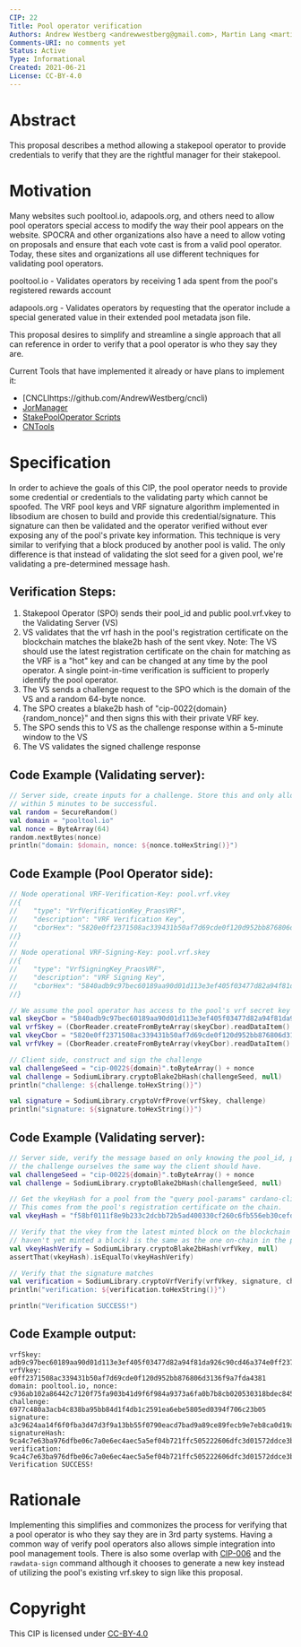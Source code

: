 ```yaml
---
CIP: 22
Title: Pool operator verification
Authors: Andrew Westberg <andrewwestberg@gmail.com>, Martin Lang <martin@martinlang.at>, Ola Ahlman <ola@ahlnet.nu>
Comments-URI: no comments yet
Status: Active
Type: Informational
Created: 2021-06-21
License: CC-BY-4.0
---
```


# Abstract

This proposal describes a method allowing a stakepool operator to provide credentials to verify that they are the rightful manager for their stakepool.

# Motivation

Many websites such pooltool.io, adapools.org, and others need to allow pool operators special access to modify the way their pool appears on the website. SPOCRA and other organizations also have a need to allow voting on proposals and ensure that each vote cast is from a valid pool operator. Today, these sites and organizations all use different techniques for validating pool operators.

pooltool.io - Validates operators by receiving 1 ada spent from the pool's registered rewards account

adapools.org - Validates operators by requesting that the operator include a special generated value in their extended pool metadata json file.

This proposal desires to simplify and streamline a single approach that all can reference in order to verify that a pool operator is who they say they are.

Current Tools that have implemented it already or have plans to implement it:
* [CNCLIhttps://github.com/AndrewWestberg/cncli)
* [JorManager](https://bitbucket.org/muamw10/jormanager/)
* [StakePoolOperator Scripts](https://github.com/gitmachtl/scripts)
* [CNTools](https://cardano-community.github.io/guild-operators/#/Scripts/cntools)


# Specification

In order to achieve the goals of this CIP, the pool operator needs to provide some credential or credentials to the validating party which cannot be spoofed. The VRF pool keys and VRF signature algorithm implemented in libsodium are chosen to build and provide this credential/signature. This signature can then be validated and the operator verified without ever exposing any of the pool's private key information. This technique is very similar to verifying that a block produced by another pool is valid. The only difference is that instead of validating the slot seed for a given pool, we're validating a pre-determined message hash.

## Verification Steps:

1. Stakepool Operator (SPO) sends their pool_id and public pool.vrf.vkey to the Validating Server (VS)
2. VS validates that the vrf hash in the pool's registration certificate on the blockchain matches the blake2b hash of the sent vkey. Note: The VS should use the latest registration certificate on the chain for matching as the VRF is a "hot" key and can be changed at any time by the pool operator. A single point-in-time verification is sufficient to properly identify the pool operator.
3. The VS sends a challenge request to the SPO which is the domain of the VS and a random 64-byte nonce.
4. The SPO creates a blake2b hash of "cip-0022{domain}{random_nonce}" and then signs this with their private VRF key.
5. The SPO sends this to VS as the challenge response within a 5-minute window to the VS
6. The VS validates the signed challenge response


## Code Example (Validating server):

```kotlin
// Server side, create inputs for a challenge. Store this and only allow responses
// within 5 minutes to be successful.
val random = SecureRandom()
val domain = "pooltool.io"
val nonce = ByteArray(64)
random.nextBytes(nonce)
println("domain: $domain, nonce: ${nonce.toHexString()}")
```

## Code Example (Pool Operator side):

```kotlin
// Node operational VRF-Verification-Key: pool.vrf.vkey
//{
//    "type": "VrfVerificationKey_PraosVRF",
//    "description": "VRF Verification Key",
//    "cborHex": "5820e0ff2371508ac339431b50af7d69cde0f120d952bb876806d3136f9a7fda4381"
//}
//
// Node operational VRF-Signing-Key: pool.vrf.skey
//{
//    "type": "VrfSigningKey_PraosVRF",
//    "description": "VRF Signing Key",
//    "cborHex": "5840adb9c97bec60189aa90d01d113e3ef405f03477d82a94f81da926c90cd46a374e0ff2371508ac339431b50af7d69cde0f120d952bb876806d3136f9a7fda4381"
//}

// We assume the pool operator has access to the pool's vrf secret key
val skeyCbor = "5840adb9c97bec60189aa90d01d113e3ef405f03477d82a94f81da926c90cd46a374e0ff2371508ac339431b50af7d69cde0f120d952bb876806d3136f9a7fda4381".hexToByteArray()
val vrfSkey = (CborReader.createFromByteArray(skeyCbor).readDataItem() as CborByteString).byteArrayValue()
val vkeyCbor = "5820e0ff2371508ac339431b50af7d69cde0f120d952bb876806d3136f9a7fda4381".hexToByteArray()
val vrfVkey = (CborReader.createFromByteArray(vkeyCbor).readDataItem() as CborByteString).byteArrayValue()

// Client side, construct and sign the challenge
val challengeSeed = "cip-0022${domain}".toByteArray() + nonce
val challenge = SodiumLibrary.cryptoBlake2bHash(challengeSeed, null)
println("challenge: ${challenge.toHexString()}")

val signature = SodiumLibrary.cryptoVrfProve(vrfSkey, challenge)
println("signature: ${signature.toHexString()}")
```

## Code Example (Validating server):

```kotlin
// Server side, verify the message based on only knowing the pool_id, public vkey, signature, and constructing
// the challenge ourselves the same way the client should have.
val challengeSeed = "cip-0022${domain}".toByteArray() + nonce
val challenge = SodiumLibrary.cryptoBlake2bHash(challengeSeed, null)

// Get the vkeyHash for a pool from the "query pool-params" cardano-cli command
// This comes from the pool's registration certificate on the chain.
val vkeyHash = "f58bf0111f8e9b233c2dcbb72b5ad400330cf260c6fb556eb30cefd387e5364c".hexToByteArray()

// Verify that the vkey from the latest minted block on the blockchain (or the client supplied if they
// haven't yet minted a block) is the same as the one on-chain in the pool's registration certificate
val vkeyHashVerify = SodiumLibrary.cryptoBlake2bHash(vrfVkey, null)
assertThat(vkeyHash).isEqualTo(vkeyHashVerify)

// Verify that the signature matches
val verification = SodiumLibrary.cryptoVrfVerify(vrfVkey, signature, challenge)
println("verification: ${verification.toHexString()}")

println("Verification SUCCESS!")
```

## Code Example output:

```
vrfSkey: adb9c97bec60189aa90d01d113e3ef405f03477d82a94f81da926c90cd46a374e0ff2371508ac339431b50af7d69cde0f120d952bb876806d3136f9a7fda4381
vrfVkey: e0ff2371508ac339431b50af7d69cde0f120d952bb876806d3136f9a7fda4381
domain: pooltool.io, nonce: c936ab102a86442c7120f75fa903b41d9f6f984a9373a6fa0b7b8cb020530318bdec84512468681c7d8454edf3a0e0bf21f59c401028030a8fb58117edc8b03c
challenge: 6977c480a3acb4c838ba95bb84d1f4db1c2591ea6ebe5805ed0394f706c23b05
signature: a3c9624aa14f6f0fba3d47d3f9a13bb55f0790eacd7bad9a89ce89fecb9e7eb8ca0d19aea8b6a7be39ae3e8b9768211b4d8aa789e82c1e150826fe15a0b0323f08e18635deb94c49d7f4421750d44903
signatureHash: 9ca4c7e63ba976dfbe06c7a0e6ec4aec5a5ef04b721ffc505222606dfc3d01572ddce3b55ac5c9470f061f137dafe31669794ea48118d1682d888efbe0cb4d1a
verification: 9ca4c7e63ba976dfbe06c7a0e6ec4aec5a5ef04b721ffc505222606dfc3d01572ddce3b55ac5c9470f061f137dafe31669794ea48118d1682d888efbe0cb4d1a
Verification SUCCESS!
```

# Rationale

Implementing this simplifies and commonizes the process for verifying that a pool operator is who they say they are in 3rd party systems. Having a common way of verify pool operators also allows simple integration into pool management tools. There is also some overlap with [CIP-006](https://github.com/cardano-foundation/CIPs/blob/master/CIP-0006/CIP-0006.md#extended-metadata---flexible-but-validable) and the `rawdata-sign` command although it chooses to generate a new key instead of utilizing the pool's existing vrf.skey to sign like this proposal.

# Copyright

This CIP is licensed under [CC-BY-4.0](https://creativecommons.org/licenses/by/4.0/legalcode)
